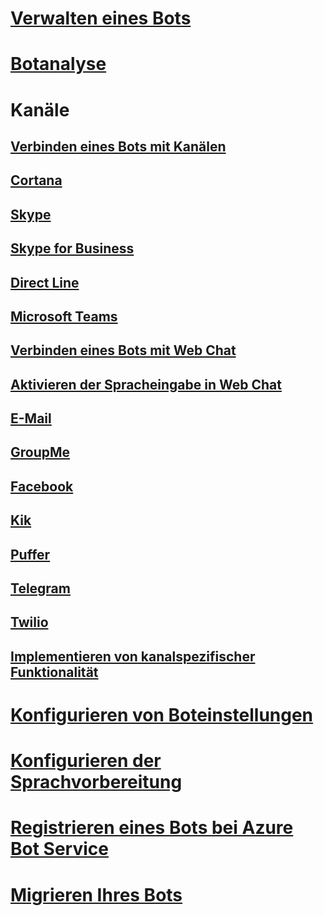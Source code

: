 # [Verwalten eines Bots](../bot-service-manage-overview.md)
# [Botanalyse](../bot-service-manage-analytics.md)
# Kanäle
## [Verbinden eines Bots mit Kanälen](../bot-service-manage-channels.md)
## [Cortana](../bot-service-channel-connect-cortana.md) 
## [Skype](../bot-service-channel-connect-skype.md)
## [Skype for Business](../bot-service-channel-connect-skypeforbusiness.md)
## [Direct Line](../bot-service-channel-connect-directline.md)
## [Microsoft Teams](https://msdn.microsoft.com/en-us/microsoft-teams/bots)
## [Verbinden eines Bots mit Web Chat](../bot-service-channel-connect-webchat.md)
## [Aktivieren der Spracheingabe in Web Chat](../bot-service-channel-connect-webchat-speech.md)
## [E-Mail](../bot-service-channel-connect-email.md)
## [GroupMe](../bot-service-channel-connect-groupme.md) 
## [Facebook](../bot-service-channel-connect-facebook.md) 
## [Kik](../bot-service-channel-connect-kik.md) 
## [Puffer](../bot-service-channel-connect-slack.md) 
## [Telegram](../bot-service-channel-connect-telegram.md) 
## [Twilio](../bot-service-channel-connect-twilio.md)
## [Implementieren von kanalspezifischer Funktionalität](../v4sdk/bot-builder-channeldata.md)
# [Konfigurieren von Boteinstellungen](../bot-service-manage-settings.md)
# [Konfigurieren der Sprachvorbereitung](../bot-service-manage-speech-priming.md)
# [Registrieren eines Bots bei Azure Bot Service](../bot-service-quickstart-registration.md)
# [Migrieren Ihres Bots](../bot-service-migrate-bot.md)
